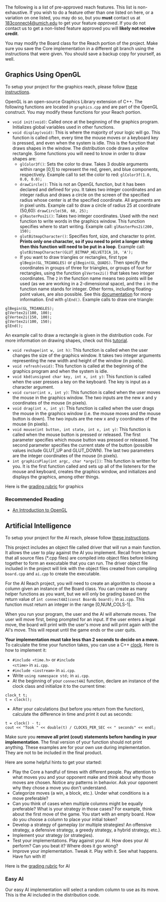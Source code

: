 The following is a list of pre-approved reach features. This list is non-exhaustive. If you wish to do a feature other than one listed on here, or a variation on one listed, you may do so, but you **must** contact us at 183connect4@umich.edu to get your feature _approved_. If you do not contact us to get a non-listed feature approved you will **likely not receive credit**.

You may modify the Board class for the Reach portion of the project. Make sure you save the Core implementation in a different git branch using the instructions that were given. You should save a backup copy for yourself, as well.

## Graphics Using OpenGL

To setup your project for the graphics reach, please follow [these instructions](Getting-Started#project-setup-for-graphics-reach).

OpenGL is an open-source Graphics Library extension of C++. The following functions are located in <code>graphics.cpp</code> and are part of the OpenGL construct. You may modify these functions for your Reach portion.

* <code>void init(void)</code>: Called once at the beginning of the graphics program. Initializes global variables used in other functions.
* <code>void display(void)</code>: This is where the majority of your logic will go. This function is called often, every time the mouse moves or a keyboard key is pressed, and even when the system is idle. This is the function that draws shapes in the window. The distribution code draws a yellow rectangle. Some functions you will need to know in order to draw shapes are:
  * <code>glColor3f()</code>: Sets the color to draw. Takes 3 double arguments within range [0,1] to represent the red, green, and blue components, respectively. Example call to set the color to red: <code>glColor3f(1.0, 0.0, 0.0);</code>
  * <code>drawCircle()</code>: This is not an OpenGL function, but it has been declared and defined for you. It takes two integer coordinates and an integer radius and draws a circle on the screen of the specified radius whose center is at the specified coordinate. All arguments are in pixel units. Example call to draw a circle of radius 25 at coordinate (50,60): <code>drawCircle(50, 60, 25);</code>
  * <code>glRasterPos2i()</code>: Takes two integer coordinates. Used with the next function to write words in the graphics window. This function specifies where to start writing. Example call: <code>glRasterPos2i(200, 150);</code>
  * <code>glutBitmapCharacter()</code>: Specifies font, size, and character to print. **Prints only one character, so if you need to print a longer string then this function will need to be put in a loop**. Example call: <code>glutBitmapCharacter(GLUT_BITMAP_HELVETICA_18, 'A');</code>
  * If you want to draw triangles or rectangles, first type <code>glBegin(GL_TRIANGLES)</code> or <code>glBegin(GL_QUADS)</code>. Then specify the coordinates in groups of three for triangles, or groups of four for rectangles, using the function <code>glVertex2i()</code> that takes two integer coordinates. The <code>2</code> in the function name means two points will be used (as we are working in a 2-dimensional space), and the <code>i</code> in the function name stands for integer. Other forms, including floating-point values, are also possible. See this [documentation](https://www.opengl.org/sdk/docs/man2/xhtml/glVertex.xml) for more information. End with <code>glEnd()</code>. Example calls to draw one triangle:
<pre><code>glBegin(GL_TRIANGLES);
glVertex2i(100, 100);
glVertex2i(150, 100);
glVertex2i(100, 150);
glEnd();</code></pre>
  An example call to draw a rectangle is given in the distribution code. For more information on drawing shapes, check out this [tutorial](http://www.falloutsoftware.com/tutorials/gl/gl2p5.htm).
* <code>void reshape(int w, int h)</code>: This function is called when the user changes the size of the graphics window. It takes two integer arguments representing the new width and height of the window (in pixels).
* <code>void refresh(void)</code>: This function is called at the beginning of the graphics program and when the system is idle.
* <code>void kbd(unsigned char key, int x, int y)</code>: This function is called when the user presses a key on the keyboard. The key is input as a character argument.
* <code>void cursor(int x, int y)</code>: This function is called when the user moves the mouse in the graphics window. The two inputs are the new x and y coordinates of the mouse (in pixels).
* <code>void drag(int x, int y)</code>: This function is called when the user drags the mouse in the graphics window (i.e. the mouse moves and the mouse button is down). The two inputs are the new x and y coordinates of the mouse (in pixels).
* <code>void mouse(int button, int state, int x, int y)</code>: This function is called when the mouse button is pressed or released. The first parameter specifies which mouse button was pressed or released. The second parameter specifies the current state of the button (possible values include GLUT_UP and GLUT_DOWN). The last two parameters are the integer coordinates of the mouse (in pixels).
* <code>int graphicsPlay(int argc, char *argv[])</code>: This function is written for you. It is the first function called and sets up all of the listeners for the mouse and keyboard, creates the graphics window, and initializes and displays the graphics, among other things.

Here is the [grading rubric](Grading#graphics) for graphics

### Recommended Reading

* [An Introduction to OpenGL](http://www.glprogramming.com/red/chapter01.html)

## Artificial Intelligence

To setup your project for the AI reach, please follow [these instructions](Getting-Started#project-setup-for-ai-reach). 

This project includes an object file called driver that will run a main function. It allows the user to play against the AI you implement. Recall from lecture that all source files (*.cpp files) are compiled into object files before linking together to form an executable that you can run. The driver object file included in the project will link with the object files created from compiling <code>board.cpp</code> and <code>ai.cpp</code> to create the executable.

For the AI Reach project, you will need to create an algorithm to choose a column given an instance of the Board class. You can create as many helper functions as you want, but we will only be grading based on the return value of <code>int connect4AI(const Board& board);</code> in <code>ai.cpp</code>. This function must return an integer in the range [0,NUM_COLS-1].

When you run your program, the user and the AI will alternate moves. The user will move first, being prompted for an input. If the user enters a legal move, the board will print with the user's move and will print again with the AI's move. This will repeat until the game ends or the user quits.

**Your implementation must take less than 2 seconds to decide on a move.** To calculate the time your function takes, you can use a C++ [clock](http://www.cplusplus.com/reference/ctime/clock/). Here is how to implement it:
* <code>#include &lt;time.h&gt;</code> or <code>#include &lt;ctime&gt;</code> in <code>ai.cpp</code>.
* <code>#include &lt;iostream&gt;</code> in <code>ai.cpp</code>.
* Write <code>using namespace std;</code> in <code>ai.cpp</code>.
* At the beginning of your <code>connect4AI</code> function, declare an instance of the clock class and initialize it to the current time:
<pre><code>clock_t t;
t = clock();</code></pre>
* After your calculations (but before you return from the function), calculate the difference in time and print it out as seconds:
<pre><code>t = clock() - t;
cout << "Took " << double(t) / CLOCKS_PER_SEC << " seconds" << endl;</code></pre>
Make sure you **remove all print (cout) statements before handing in your implementation**. The final version of your function should not print anything. These examples are for your own use during implementation. They are not to be included in the final product.

Here are some helpful hints to get your started:
* Play the Core a handful of times with different people. Pay attention to what moves you and your opponent make and think about why those moves are chosen. Notice any patterns in behavior. Ask your opponent why they chose a move you don't understand.
* Categorize moves (a win, a block, etc.). Under what conditions is a move preferable? 
* Can you think of cases when multiple columns might be equally preferable? What is your strategy in those cases? For example, think about the first move of the game. You start with an empty board. How do you choose a column to place your initial token?
* Develop a strategy of gameplay (or multiple strategies! An offensive strategy, a defensive strategy, a greedy strategy, a hybrid strategy, etc.).
* Implement your strategy (or strategies).
* Test your implementations. Play against your AI. How does your AI perform? Can you beat it? Where does it go wrong?
* Improve your implementation. Tweak it. Play with it. See what happens. Have fun with it!

Here is the [grading rubric](Grading#artificial_intelligence) for AI

### Easy AI

Our easy AI implementation will select a random column to use as its move. This is the AI included in the distribution code.
